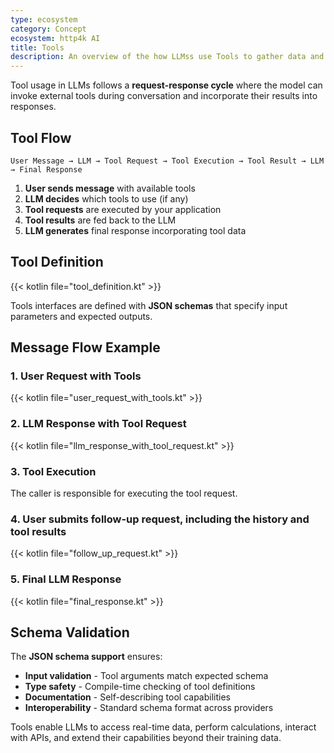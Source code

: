 ```yaml
---
type: ecosystem
category: Concept
ecosystem: http4k AI
title: Tools
description: An overview of the how LLMss use Tools to gather data and effect change.
---
```


Tool usage in LLMs follows a **request-response cycle** where the model can invoke external tools during conversation and incorporate their results into responses.

## Tool Flow

```
User Message → LLM → Tool Request → Tool Execution → Tool Result → LLM → Final Response
```

1. **User sends message** with available tools
2. **LLM decides** which tools to use (if any)
3. **Tool requests** are executed by your application
4. **Tool results** are fed back to the LLM
5. **LLM generates** final response incorporating tool data

## Tool Definition

{{< kotlin file="tool_definition.kt" >}}

Tools interfaces are defined with **JSON schemas** that specify input parameters and expected outputs.

## Message Flow Example

### 1. User Request with Tools
{{< kotlin file="user_request_with_tools.kt" >}}

### 2. LLM Response with Tool Request
{{< kotlin file="llm_response_with_tool_request.kt" >}}

### 3. Tool Execution

The caller is responsible for executing the tool request.

### 4. User submits follow-up request, including the history and tool results
{{< kotlin file="follow_up_request.kt" >}}


### 5. Final LLM Response
{{< kotlin file="final_response.kt" >}}

## Schema Validation

The **JSON schema support** ensures:
- **Input validation** - Tool arguments match expected schema
- **Type safety** - Compile-time checking of tool definitions
- **Documentation** - Self-describing tool capabilities
- **Interoperability** - Standard schema format across providers

Tools enable LLMs to access real-time data, perform calculations, interact with APIs, and extend their capabilities beyond their training data.
